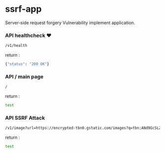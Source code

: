 # ssrf-app
Server-side request forgery Vulnerability implement application.

### API healthcheck ❤️
```sh
/v1/health
```
return : 

```sh
{"status": "200 OK"}
```

### API / main page 
```sh
/
```

return :

```sh
test
```

### API SSRF Attack
```sh
/v1/image?url=https://encrypted-tbn0.gstatic.com/images?q=tbn:ANd9GcSLZf31OpU0zqzpDS-IwNBp7lF1eejh9YJHHA&s
```

return :

```sh
test
```
